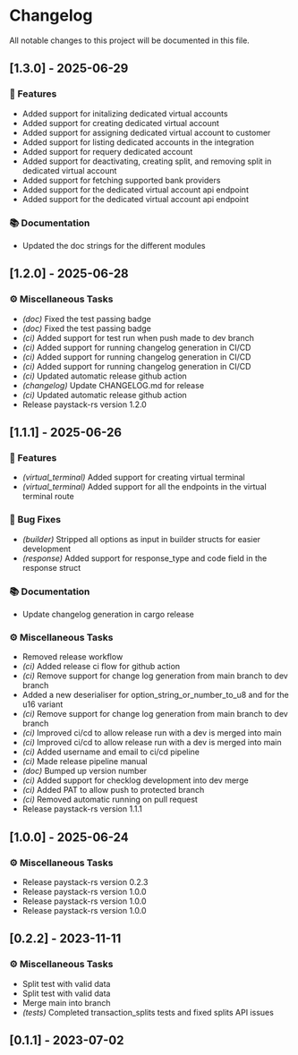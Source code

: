 # Changelog

All notable changes to this project will be documented in this file.

## [1.3.0] - 2025-06-29

### 🚀 Features

- Added support for initalizing dedicated virtual accounts
- Added support for creating dedicated virtual account
- Added support for assigning dedicated virtual account to customer
- Added support for listing dedicated accounts in the integration
- Added support for requery dedicated account
- Added support for deactivating, creating split, and removing split in dedicated virtual account
- Added support for fetching supported bank providers
- Added support for the dedicated virtual account api endpoint
- Added support for the dedicated virtual account api endpoint

### 📚 Documentation

- Updated the doc strings for the different modules

## [1.2.0] - 2025-06-28

### ⚙️ Miscellaneous Tasks

- *(doc)* Fixed the test passing badge
- *(doc)* Fixed the test passing badge
- *(ci)* Added support for test run when push made to dev branch
- *(ci)* Added support for running changelog generation in CI/CD
- *(ci)* Added support for running changelog generation in CI/CD
- *(ci)* Added support for running changelog generation in CI/CD
- *(ci)* Updated automatic release github action
- *(changelog)* Update CHANGELOG.md for release
- *(ci)* Updated automatic release github action
- Release paystack-rs version 1.2.0

## [1.1.1] - 2025-06-26

### 🚀 Features

- *(virtual_terminal)* Added support for creating virtual terminal
- *(virtual_terminal)* Added support for all the endpoints in the  virtual terminal route

### 🐛 Bug Fixes

- *(builder)* Stripped all options as input in builder structs for easier development
- *(response)* Added support for response_type and code field in the response struct

### 📚 Documentation

- Update changelog generation in cargo release

### ⚙️ Miscellaneous Tasks

- Removed release workflow
- *(ci)* Added release ci flow for github action
- *(ci)* Remove support for change log generation from main branch to dev branch
- Added a new deserialiser for option_string_or_number_to_u8 and for the u16 variant
- *(ci)* Remove support for change log generation from main branch to dev branch
- *(ci)* Improved ci/cd to allow release run with a dev is merged into main
- *(ci)* Improved ci/cd to allow release run with a dev is merged into main
- *(ci)* Added username and email to ci/cd pipeline
- *(ci)* Made release pipeline manual
- *(doc)* Bumped up version number
- *(ci)* Added support for checklog development into dev merge
- *(ci)* Added PAT to allow push to protected branch
- *(ci)* Removed automatic running on pull request
- Release paystack-rs version 1.1.1

## [1.0.0] - 2025-06-24

### ⚙️ Miscellaneous Tasks

- Release paystack-rs version 0.2.3
- Release paystack-rs version 1.0.0
- Release paystack-rs version 1.0.0
- Release paystack-rs version 1.0.0

## [0.2.2] - 2023-11-11

### ⚙️ Miscellaneous Tasks

- Split test with valid data
- Split test with valid data
- Merge main into branch
- *(tests)* Completed transaction_splits tests and fixed splits API issues

## [0.1.1] - 2023-07-02

<!-- generated by git-cliff -->

